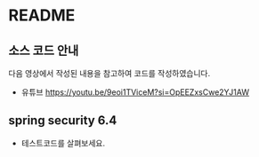 # README

## 소스 코드 안내 
다음 영상에서 작성된 내용을 참고하여 코드를 작성하였습니다.
- 유튜브 https://youtu.be/9eoi1TViceM?si=OpEEZxsCwe2YJ1AW

## spring security 6.4 
- 테스트코드를 살펴보세요.
